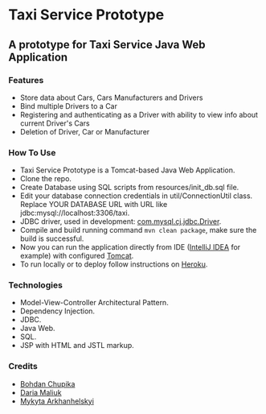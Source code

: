 # Taxi Service Prototype
## A prototype for Taxi Service Java Web Application
### Features
- Store data about Cars, Cars Manufacturers and Drivers
- Bind multiple Drivers to a Car
- Registering and authenticating as a Driver with ability to view info about 
  current Driver's Cars
- Deletion of Driver, Car or Manufacturer
### How To Use
- Taxi Service Prototype is a Tomcat-based Java Web Application.
- Clone the repo.
- Create Database using SQL scripts from resources/init_db.sql file.
- Edit your database connection credentials in util/ConnectionUtil class. Replace YOUR DATABASE 
  URL with URL like jdbc:mysql://localhost:3306/taxi.
- JDBC driver, used in development:
[com.mysql.cj.jdbc.Driver](https://dev.mysql.com/doc/connector-j/8.0/en/connector-j-usagenotes-connect-drivermanager.html).
- Compile and build running command `mvn clean package`, make sure the build is successful.
- Now you can run the application directly from
IDE ([IntelliJ IDEA](https://www.jetbrains.com/idea/) for example) with configured
[Tomcat](https://tomcat.apache.org/).
- To run locally or to deploy follow instructions on
[Heroku](https://devcenter.heroku.com/articles/java-webapp-runner).
### Technologies
- Model-View-Controller Architectural Pattern.
- Dependency Injection.
- JDBC.
- Java Web.
- SQL.
- JSP with HTML and JSTL markup.
### Credits
- [Bohdan Chupika](https://github.com/boroda4436)
- [Daria Maliuk](https://github.com/MaliukDaria)
- [Mykyta Arkhanhelskyi](https://github.com/Nick97-git)

